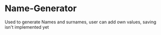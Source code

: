 # Name-Generator

Used to generate Names and surnames, user can add own values, saving isn't implemented yet
